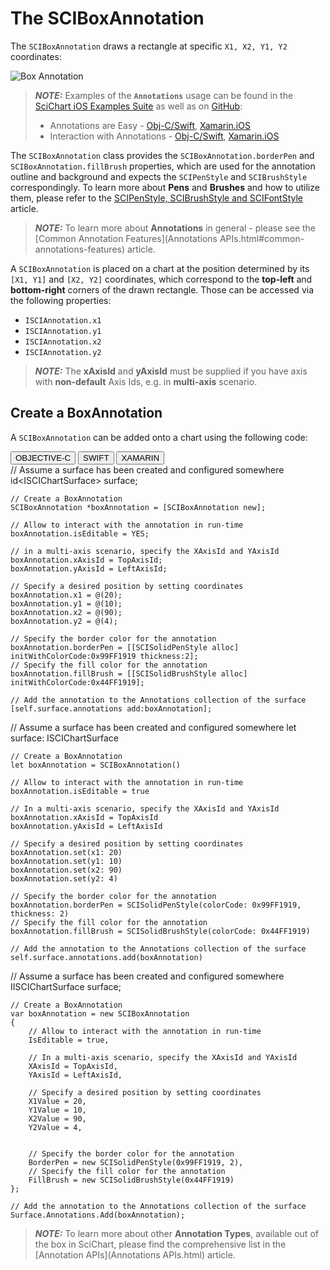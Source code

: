 # The SCIBoxAnnotation
The `SCIBoxAnnotation` draws a rectangle at specific `X1, X2, Y1, Y2` coordinates:

![Box Annotation](img/annotations/box-annotation.png)

> **_NOTE:_** Examples of the **`Annotations`** usage can be found in the [SciChart iOS Examples Suite](https://www.scichart.com/examples/ios-chart/) as well as on [GitHub](https://github.com/ABTSoftware/SciChart.iOS.Examples):
> 
> - Annotations are Easy - [Obj-C/Swift](https://www.scichart.com/example/ios-chart-chart-annotations-are-easy-example/), [Xamarin.iOS](https://www.scichart.com/example/xamarin-chart-annotations-example/)
> - Interaction with Annotations - [Obj-C/Swift](https://www.scichart.com/example/ios-chart/ios-chart-chart-interaction-with-annotations-example/), [Xamarin.iOS](https://www.scichart.com/example/xamarin-chart/xamarin-chart-interaction-with-annotations-example/)

The `SCIBoxAnnotation` class provides the `SCIBoxAnnotation.borderPen` and `SCIBoxAnnotation.fillBrush` properties, which are used for the annotation outline and background and expects the `SCIPenStyle` and `SCIBrushStyle` correspondingly. 
To learn more about **Pens** and **Brushes** and how to utilize them, please refer to the [SCIPenStyle, SCIBrushStyle and SCIFontStyle](scipenstyle-scibrushstyle-and-scifontstyle.html) article.

> **_NOTE:_** To learn more about **Annotations** in general - please see the [Common Annotation Features](Annotations APIs.html#common-annotations-features) article.

A `SCIBoxAnnotation` is placed on a chart at the position determined by its `[X1, Y1]` and `[X2, Y2]` coordinates, which correspond to the **top-left** and **bottom-right** corners of the drawn rectangle. 
Those can be accessed via the following properties:
- `ISCIAnnotation.x1`
- `ISCIAnnotation.y1`
- `ISCIAnnotation.x2`
- `ISCIAnnotation.y2`

> **_NOTE:_** The **xAxisId** and **yAxisId** must be supplied if you have axis with **non-default** Axis Ids, e.g. in **multi-axis** scenario.

## Create a BoxAnnotation
A `SCIBoxAnnotation` can be added onto a chart using the following code:

<div class="code-snippet-tabs">
  <button class="code-snippet-tab" onclick="showCodeFor(event, 'objectivec')">OBJECTIVE-C</button>
  <button class="code-snippet-tab" onclick="showCodeFor(event, 'swift')">SWIFT</button>
  <button class="code-snippet-tab" onclick="showCodeFor(event, 'cs')">XAMARIN</button>
</div>
<div class="code-snippet" id="objectivec">
    // Assume a surface has been created and configured somewhere
    id&lt;ISCIChartSurface&gt; surface;

    // Create a BoxAnnotation
    SCIBoxAnnotation *boxAnnotation = [SCIBoxAnnotation new];

    // Allow to interact with the annotation in run-time
    boxAnnotation.isEditable = YES;

    // in a multi-axis scenario, specify the XAxisId and YAxisId
    boxAnnotation.xAxisId = TopAxisId;
    boxAnnotation.yAxisId = LeftAxisId;

    // Specify a desired position by setting coordinates
    boxAnnotation.x1 = @(20);
    boxAnnotation.y1 = @(10);
    boxAnnotation.x2 = @(90);
    boxAnnotation.y2 = @(4);
    
    // Specify the border color for the annotation
    boxAnnotation.borderPen = [[SCISolidPenStyle alloc] initWithColorCode:0x99FF1919 thickness:2];
    // Specify the fill color for the annotation
    boxAnnotation.fillBrush = [[SCISolidBrushStyle alloc] initWithColorCode:0x44FF1919];

    // Add the annotation to the Annotations collection of the surface
    [self.surface.annotations add:boxAnnotation];
</div>
<div class="code-snippet" id="swift">
    // Assume a surface has been created and configured somewhere
    let surface: ISCIChartSurface

    // Create a BoxAnnotation
    let boxAnnotation = SCIBoxAnnotation()

    // Allow to interact with the annotation in run-time
    boxAnnotation.isEditable = true

    // In a multi-axis scenario, specify the XAxisId and YAxisId
    boxAnnotation.xAxisId = TopAxisId
    boxAnnotation.yAxisId = LeftAxisId

    // Specify a desired position by setting coordinates
    boxAnnotation.set(x1: 20)
    boxAnnotation.set(y1: 10)
    boxAnnotation.set(x2: 90)
    boxAnnotation.set(y2: 4)
    
    // Specify the border color for the annotation
    boxAnnotation.borderPen = SCISolidPenStyle(colorCode: 0x99FF1919, thickness: 2)
    // Specify the fill color for the annotation
    boxAnnotation.fillBrush = SCISolidBrushStyle(colorCode: 0x44FF1919)

    // Add the annotation to the Annotations collection of the surface
    self.surface.annotations.add(boxAnnotation)
</div>
<div class="code-snippet" id="cs">
    // Assume a surface has been created and configured somewhere
    IISCIChartSurface surface;

    // Create a BoxAnnotation
    var boxAnnotation = new SCIBoxAnnotation
    {
        // Allow to interact with the annotation in run-time
        IsEditable = true,

        // In a multi-axis scenario, specify the XAxisId and YAxisId
        XAxisId = TopAxisId,
        YAxisId = LeftAxisId,

        // Specify a desired position by setting coordinates
        X1Value = 20,
        Y1Value = 10,
        X2Value = 90,
        Y2Value = 4,


        // Specify the border color for the annotation
        BorderPen = new SCISolidPenStyle(0x99FF1919, 2),
        // Specify the fill color for the annotation
        FillBrush = new SCISolidBrushStyle(0x44FF1919)
    };

    // Add the annotation to the Annotations collection of the surface
    Surface.Annotations.Add(boxAnnotation);
</div>

> **_NOTE:_** To learn more about other **Annotation Types**, available out of the box in SciChart, please find the comprehensive list in the [Annotation APIs](Annotations APIs.html) article.

